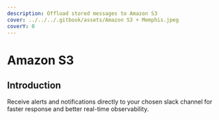 ```yaml
---
description: Offload stored messages to Amazon S3
cover: ../../../.gitbook/assets/Amazon S3 + Memphis.jpeg
coverY: 0
---
```


# Amazon S3

## Introduction

Receive alerts and notifications directly to your chosen slack channel for faster response and better real-time observability.
